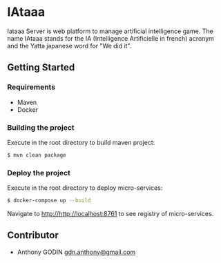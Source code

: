 # IAtaaa

Iataaa Server is web platform to manage artificial intelligence game. The name IAtaaa stands for the IA (Intelligence Artificielle in french) acronym and the Yatta japanese word for "We did it".

## Getting Started
### Requirements
* Maven
* Docker

### Building the project
Execute in the root directory to build maven project:
```sh
$ mvn clean package 
```
### Deploy the project
Execute in the root directory to deploy micro-services:
```sh
$ docker-compose up --build
```

Navigate to [http://http://localhost:8761](http://http://localhost:8761) to see registry of micro-services.

## Contributor
* Anthony GODIN <gdn.anthony@gmail.com>
